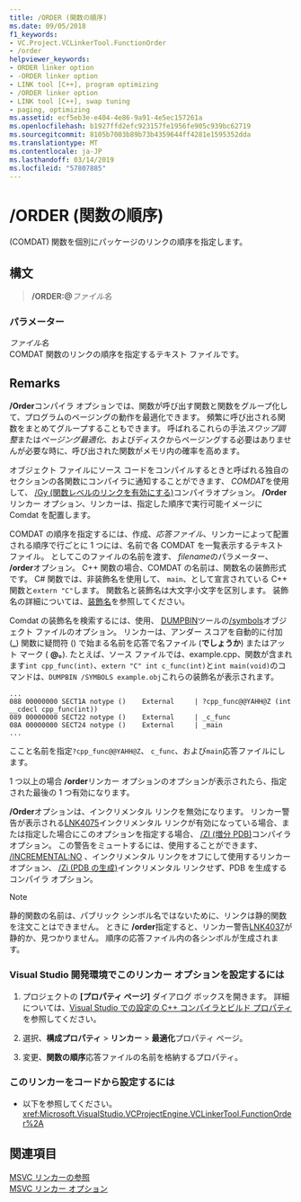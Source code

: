 ```yaml
---
title: /ORDER (関数の順序)
ms.date: 09/05/2018
f1_keywords:
- VC.Project.VCLinkerTool.FunctionOrder
- /order
helpviewer_keywords:
- ORDER linker option
- -ORDER linker option
- LINK tool [C++], program optimizing
- /ORDER linker option
- LINK tool [C++], swap tuning
- paging, optimizing
ms.assetid: ecf5eb3e-e404-4e86-9a91-4e5ec157261a
ms.openlocfilehash: b1927ffd2efc923157fe1956fe905c939bc62719
ms.sourcegitcommit: 8105b7003b89b73b4359644ff4281e1595352dda
ms.translationtype: MT
ms.contentlocale: ja-JP
ms.lasthandoff: 03/14/2019
ms.locfileid: "57807885"
---
```

# <a name="order-put-functions-in-order"></a>/ORDER (関数の順序)

(COMDAT) 関数を個別にパッケージのリンクの順序を指定します。

## <a name="syntax"></a>構文

> **/ORDER:\@**<em>ファイル名</em>

### <a name="parameters"></a>パラメーター

*ファイル名*<br/>
COMDAT 関数のリンクの順序を指定するテキスト ファイルです。

## <a name="remarks"></a>Remarks

**/Order**コンパイラ オプションでは、関数が呼び出す関数と関数をグループ化して、プログラムのページングの動作を最適化できます。 頻繁に呼び出される関数をまとめてグループすることもできます。 呼ばれるこれらの手法*スワップ調整*または*ページング最適化*、およびディスクからページングする必要はありませんが必要な時に、呼び出された関数がメモリ内の確率を高めます。

オブジェクト ファイルにソース コードをコンパイルするときと呼ばれる独自のセクションの各関数にコンパイラに通知することができます、 *COMDAT*を使用して、 [/Gy (関数レベルのリンクを有効にする)](gy-enable-function-level-linking.md)コンパイラオプション。 **/Order**リンカー オプション、リンカーは、指定した順序で実行可能イメージに Comdat を配置します。

COMDAT の順序を指定するには、作成、*応答ファイル*、リンカーによって配置される順序で行ごとに 1 つには、名前で各 COMDAT を一覧表示するテキスト ファイル。 としてこのファイルの名前を渡す、 *filename*のパラメーター、 **/order**オプション。 C++ 関数の場合、COMDAT の名前は、関数名の装飾形式です。 C# 関数では、非装飾名を使用して、 `main`、として宣言されている C++ 関数と`extern "C"`します。 関数名と装飾名は大文字小文字を区別します。 装飾名の詳細については、[装飾名](decorated-names.md)を参照してください。

Comdat の装飾名を検索するには、使用、 [DUMPBIN](dumpbin-reference.md)ツールの[/symbols](symbols.md)オブジェクト ファイルのオプション。 リンカーは、アンダー スコアを自動的に付加 (**\_**) 関数に疑問符 () で始まる名前を応答で名ファイル (**でしょうか**) またはアット マーク ( **\@。**). たとえば、ソース ファイルでは、example.cpp、関数が含まれます`int cpp_func(int)`、`extern "C" int c_func(int)`と`int main(void)`のコマンドは、`DUMPBIN /SYMBOLS example.obj`これらの装飾名が表示されます。

```Output
...
088 00000000 SECT1A notype ()    External     | ?cpp_func@@YAHH@Z (int __cdecl cpp_func(int))
089 00000000 SECT22 notype ()    External     | _c_func
08A 00000000 SECT24 notype ()    External     | _main
...
```

ここと名前を指定`?cpp_func@@YAHH@Z`、 `c_func`、および`main`応答ファイルにします。

1 つ以上の場合 **/order**リンカー オプションのオプションが表示されたら、指定された最後の 1 つ有効になります。

**/Order**オプションは、インクリメンタル リンクを無効になります。 リンカー警告が表示される[LNK4075](../../error-messages/tool-errors/linker-tools-warning-lnk4075.md)インクリメンタル リンクが有効になっている場合、または指定した場合にこのオプションを指定する場合、 [/ZI (増分 PDB)](z7-zi-zi-debug-information-format.md)コンパイラ オプション。 この警告をミュートするには、使用することができます、 [/INCREMENTAL:NO](incremental-link-incrementally.md) 、インクリメンタル リンクをオフにして使用するリンカー オプション、 [/Zi (PDB の生成)](z7-zi-zi-debug-information-format.md)インクリメンタル リンクせず、PDB を生成するコンパイラ オプション。

> [!NOTE]
> 静的関数の名前は、パブリック シンボル名ではないために、リンクは静的関数を注文ことはできません。 ときに **/order**指定すると、リンカー警告[LNK4037](../../error-messages/tool-errors/linker-tools-warning-lnk4037.md)が静的か、見つかりません。 順序の応答ファイル内の各シンボルが生成されます。

### <a name="to-set-this-linker-option-in-the-visual-studio-development-environment"></a>Visual Studio 開発環境でこのリンカー オプションを設定するには

1. プロジェクトの **[プロパティ ページ]** ダイアログ ボックスを開きます。 詳細については、[Visual Studio での設定の C++ コンパイラとビルド プロパティ](../working-with-project-properties.md)を参照してください。

1. 選択、**構成プロパティ** > **リンカー** > **最適化**プロパティ ページ。

1. 変更、**関数の順序**応答ファイルの名前を格納するプロパティ。

### <a name="to-set-this-linker-option-programmatically"></a>このリンカーをコードから設定するには

- 以下を参照してください。<xref:Microsoft.VisualStudio.VCProjectEngine.VCLinkerTool.FunctionOrder%2A>

## <a name="see-also"></a>関連項目

[MSVC リンカーの参照](linking.md)<br/>
[MSVC リンカー オプション](linker-options.md)
